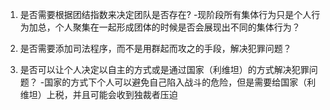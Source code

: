 1. 是否需要根据团结指数来决定团队是否存在?
    -现阶段所有集体行为只是个人行为加总，个人聚集在一起形成团体的时候是否会展现出不同的集体行为？

2. 是否需要添加司法程序，而不是用群起而攻之的手段，解决犯罪问题？

3. 是否可以让个人决定以自主的方式或是通过国家（利维坦）的方式解决犯罪问题？
    -国家的方式下个人可以避免自己陷入战斗的危险，但是需要给国家（利维坦）上税，并且可能会收到独裁者压迫